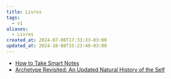 ```yaml
---
title: Livros
tags:
  - v1
aliases:
  - Livros
created_at: 2024-07-08T17:33:33-03:00
updated_at: 2024-10-08T15:23:49-03:00
---
```

- [How to Take Smart Notes](../entrada/2024/07/08/How_to_Take_Smart_Notes.md)
- [Archetype Revisited: An Updated Natural History of the Self](../entrada/2024/07/18/Archetype_Revisited_An_Updated_Natural_History_of_the_Self.md)